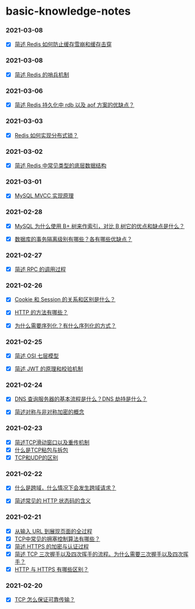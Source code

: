 # basic-knowledge-notes

### 2021-03-08

- [x] [简述 Redis 如何防止缓存雪崩和缓存击穿](https://github.com/zaynme/basic-knowledge-notes/blob/main/2021-03-10/redis-cache.md)


### 2021-03-08
- [x] [简述 Redis 的哨兵机制](https://github.com/zaynme/basic-knowledge-notes/blob/main/2021-03-08/redis-sentinel.md)


### 2021-03-06
- [x] [简述 Redis 持久化中 rdb 以及 aof 方案的优缺点？](https://github.com/zaynme/basic-knowledge-notes/blob/main/2021-03-06/redis-rdb-aof.md)

### 2021-03-03

- [x] [Redis 如何实现分布式锁？](https://github.com/zaynme/basic-knowledge-notes/blob/main/2021-03-03/Redis-distributed-lock.md)


### 2021-03-02

- [x] [简述 Redis 中常见类型的底层数据结构](https://github.com/zaynme/basic-knowledge-notes/blob/main/2021-03-02/redis-basic-data-structure.md)


### 2021-03-01

- [x] [MySQL MVCC 实现原理](https://github.com/zaynme/basic-knowledge-notes/blob/main/2021-03-01/mysql-mvcc.md)

### 2021-02-28

- [x] [MySQL 为什么使用 B+ 树来作索引，对比 B 树它的优点和缺点是什么？](https://github.com/zaynme/basic-knowledge-notes/blob/main/2021-02-28/b-plus-tree.md)
- [x] [数据库的事务隔离级别有哪些？各有哪些优缺点？](https://github.com/zaynme/basic-knowledge-notes/blob/main/2021-02-28/Transaction-isolation-level.md)


### 2021-02-27

- [x] [简述 RPC 的调用过程](https://github.com/zaynme/basic-knowledge-notes/blob/main/2021-02-27/rpc.md)


### 2021-02-26

- [x] [Cookie 和 Session 的关系和区别是什么？](https://github.com/zaynme/basic-knowledge-notes/blob/main/2021-02-26/cookie-session-diff.md)
- [x] [HTTP 的方法有哪些？](https://github.com/zaynme/basic-knowledge-notes/blob/main/2021-02-26/http-method.md)
- [x] [为什么需要序列化？有什么序列化的方式？](https://github.com/zaynme/basic-knowledge-notes/blob/main/2021-02-26/serialization.md)




### 2021-02-25

- [x] [简述 OSI 七层模型](https://github.com/zaynme/basic-knowledge-notes/blob/main/2021-02-25/osi.md)
- [x] [简述 JWT 的原理和校验机制](https://github.com/zaynme/basic-knowledge-notes/blob/main/2021-02-25/jwt.md)


### 2021-02-24

- [x] [DNS 查询服务器的基本流程是什么？DNS 劫持是什么？](https://github.com/zaynme/basic-knowledge-notes/blob/main/2021-02-24/dns.md)
- [x] [简述对称与非对称加密的概念](https://github.com/zaynme/basic-knowledge-notes/blob/main/2021-02-24/Symmetric-encryption-and-asymmetric-encryption.md)


### 2021-02-23

- [x] [简述TCP滑动窗口以及重传机制](https://github.com/zaynme/basic-knowledge-notes/blob/main/2021-02-23/tcp-sliding-window.md)
- [x] [什么是TCP粘包与拆包](https://github.com/zaynme/basic-knowledge-notes/blob/main/2021-02-23/tcp-sticky-packet.md)
- [x] [TCP和UDP的区别](https://github.com/zaynme/basic-knowledge-notes/blob/main/2021-02-23/tcp-udp.md)

### 2021-02-22

- [x] [什么是跨域，什么情况下会发生跨域请求？](https://github.com/zaynme/basic-knowledge-notes/blob/main/2021-02-22/cross-domain.md)
- [x] [简述常见的 HTTP 状态码的含义](https://github.com/zaynme/basic-knowledge-notes/blob/main/2021-02-22/http-status-code.md)



### 2021-02-21

- [x] [从输入 URL 到展现页面的全过程](https://github.com/zaynme/basic-knowledge-notes/blob/main/2021-02-21/The-whole-process-of-visiting-URL.md)
- [x] [TCP中常见的拥塞控制算法有哪些？](https://github.com/zaynme/basic-knowledge-notes/blob/main/2021-02-21/TCP-congestion-control.md)
- [x] [简述 HTTPS 的加密与认证过程](https://github.com/zaynme/basic-knowledge-notes/blob/main/2021-02-21/https-process.md)
- [x] [简述 TCP 三次握手以及四次挥手的流程。为什么需要三次握手以及四次挥手？](https://github.com/zaynme/basic-knowledge-notes/blob/main/2021-02-21/TCP-handshake-wave.md)
- [x] [HTTP 与 HTTPS 有哪些区别？](https://github.com/zaynme/basic-knowledge-notes/blob/main/2021-02-21/http-https-difference.md)

### 2021-02-20

- [x] [TCP 怎么保证可靠传输？](https://github.com/zaynme/basic-knowledge-notes/blob/main/2021-02-20/TCP-reliable-transmission.md)

